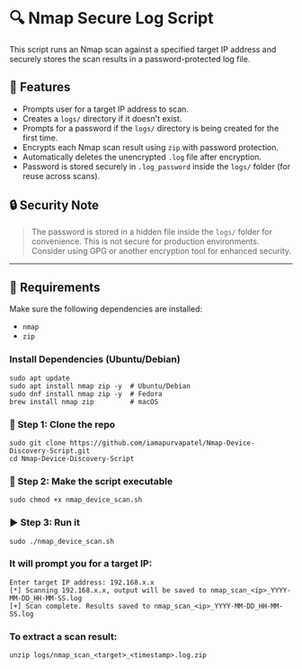 # 🔍 Nmap Secure Log Script

This script runs an Nmap scan against a specified target IP address and securely stores the scan results in a password-protected log file.

## 🚀 Features

- Prompts user for a target IP address to scan.
- Creates a `logs/` directory if it doesn't exist.
- Prompts for a password if the `logs/` directory is being created for the first time.
- Encrypts each Nmap scan result using `zip` with password protection.
- Automatically deletes the unencrypted `.log` file after encryption.
- Password is stored securely in `.log_password` inside the `logs/` folder (for reuse across scans).

## 🔒 Security Note

> The password is stored in a hidden file inside the `logs/` folder for convenience. This is not secure for production environments. Consider using GPG or another encryption tool for enhanced security.

---

## 🧰 Requirements

Make sure the following dependencies are installed:

- `nmap`
- `zip`

### Install Dependencies (Ubuntu/Debian)

    sudo apt update
    sudo apt install nmap zip -y  # Ubuntu/Debian
    sudo dnf install nmap zip -y  # Fedora
    brew install nmap zip         # macOS

### 🔧 Step 1: Clone the repo

    sudo git clone https://github.com/iamapurvapatel/Nmap-Device-Discovery-Script.git
    cd Nmap-Device-Discovery-Script

### 🔧 Step 2: Make the script executable

    sudo chmod +x nmap_device_scan.sh

### ▶️ Step 3: Run it

    sudo ./nmap_device_scan.sh
    
### It will prompt you for a target IP:

    Enter target IP address: 192.168.x.x
    [*] Scanning 192.168.x.x, output will be saved to nmap_scan_<ip>_YYYY-MM-DD_HH-MM-SS.log
    [+] Scan complete. Results saved to nmap_scan_<ip>_YYYY-MM-DD_HH-MM-SS.log

### To extract a scan result:

    unzip logs/nmap_scan_<target>_<timestamp>.log.zip


